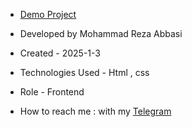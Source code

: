 - [Demo Project](https://mrabbasiweb.github.io/lenovodemo/)

- Developed by Mohammad Reza Abbasi

- Created - 2025-1-3

- Technologies Used - Html , css

- Role - Frontend

- How to reach me : with my [Telegram](https://T.me/mhrezaai) 
